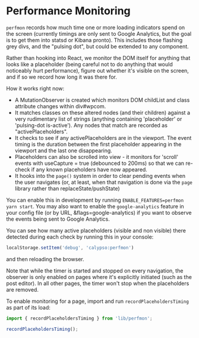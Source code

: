# Performance Monitoring

`perfmon` records how much time one or more loading indicators spend on the screen (currently timings are only sent to Google Analytics, but the goal is to get them into statsd or Kibana pronto). This includes those flashing grey divs, and the "pulsing dot", but could be extended to any component.

Rather than hooking into React, we monitor the DOM itself for anything that looks like a placeholder (being careful not to do anything that would noticeably hurt performance), figure out whether it's visible on the screen, and if so we record how long it was there for.

How it works right now:

- A MutationObserver is created which monitors DOM childList and class attribute changes within div#wpcom.
- It matches classes on these altered nodes (and their children) against a very rudimentary list of strings (anything containing 'placeholder' or 'pulsing-dot is-active'). Any nodes that match are recorded as "activePlaceholders".
- It checks to see if any activePlaceholders are in the viewport. The event timing is the duration between the first placeholder appearing in the viewport and the last one disappearing.
- Placeholders can also be scrolled into view - it monitors for 'scroll' events with useCapture = true (debounced to 200ms) so that we can re-check if any known placeholders have now appeared.
- It hooks into the `page()` system in order to clear pending events when the user navigates (or, at least, when that navigation is done via the `page` library rather than replaceState/pushState)

You can enable this in development by running `ENABLE_FEATURES=perfmon yarn start`. You may also want to enable the `google-analytics` feature in your config file (or by URL, &flags=google-analytics) if you want to observe the events being sent to Google Analytics.

You can see how many active placeholders (visible and non visible) there detected during each check by running this in your console:

```js
localStorage.setItem('debug', 'calypso:perfmon')
```

and then reloading the browser.

Note that while the timer is started and stopped on every navigation, the
observer is only enabled on pages where it's explicitly initiated (such as
the post editor). In all other pages, the timer won't stop when the placeholders
are removed.

To enable monitoring for a page, import and run `recordPlaceholdersTiming` as
part of its load:

```js
import { recordPlaceholdersTiming } from 'lib/perfmon';

recordPlaceholdersTiming();
```

